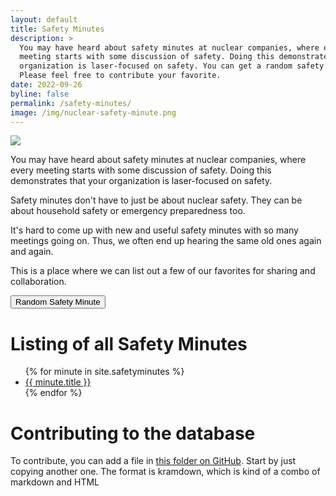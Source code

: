 ```yaml
---
layout: default
title: Safety Minutes
description: >
  You may have heard about safety minutes at nuclear companies, where every
  meeting starts with some discussion of safety. Doing this demonstrates that your
  organization is laser-focused on safety. You can get a random safety minute here.
  Please feel free to contribute your favorite.
date: 2022-09-26
byline: false
permalink: /safety-minutes/
image: /img/nuclear-safety-minute.png
---
```


<div class="row">
<div class="col-md-8" markdown="1">

<img class="img-fluid w-25 float-end" src="/img/nuclear-safety-minute.png"/>

You may have heard about safety minutes at nuclear companies, where every
meeting starts with some discussion of safety. Doing this demonstrates that your
organization is laser-focused on safety.

Safety minutes don't have to just be about nuclear safety. They can be about
household safety or emergency preparedness too.

It's hard to come up with new and useful safety minutes with so many meetings going
on. Thus, we often end up hearing the same old ones again and again.

This is a place
where we can list out a few of our favorites for sharing and collaboration.

<button type="button" class="btn btn-success" onClick="javascript:randomlink()"><i class="fas fa-dice"></i> Random Safety Minute</button>

# Listing of all Safety Minutes

<ul>
{% for minute in site.safetyminutes %}
<li><a href="{{minute.url}}">{{ minute.title }}</a></li>
{% endfor %}
</ul>

# Contributing to the database

To contribute, you can add a file in [this folder on
GitHub](https://github.com/whatisnuclear/website/tree/master/_safetyminutes).
Start by just copying another one. The format is kramdown, which is kind of a
combo of markdown and HTML

</div>
</div>

<script>
// inspired by https://nicolejeanette.me/javascript-random-link-generator/
var random = new Array();
{% for minute in site.safetyminutes %}
random[{{ forloop.index| minus: 1 }}] = "{{- minute.url -}}";
{% endfor %}

function randomlink() {
window.location = random[Math.floor(Math.random()*random.length)];
}
</script>
